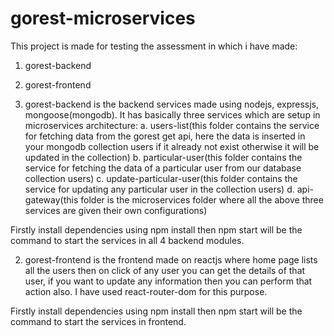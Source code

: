 # gorest-microservices

This project is made for testing the assessment in which i have made:
1. gorest-backend
2. gorest-frontend

1. gorest-backend is the backend services made using nodejs, expressjs, mongoose(mongodb). It has basically three services which are setup in microservices architecture:
a. users-list(this folder contains the service for fetching data from the gorest get api, here the data is inserted in your mongodb collection users if it already not exist otherwise it will be updated in the collection)
b. particular-user(this folder contains the service for fetching the data of a particular user from our database collection users)
c. update-particular-user(this folder contains the service for updating any particular user in the collection users)
d. api-gateway(this folder is the microservices folder where all the above three services are given their own configurations)

Firstly install dependencies using npm install then npm start will be the command to start the services in all 4 backend modules.

2. gorest-frontend is the frontend made on reactjs where home page lists all the users then on click of any user you can get the details of that user, if you want to update any information then you can perform that action also. I have used react-router-dom for this purpose.

Firstly install dependencies using npm install then npm start will be the command to start the services in frontend.